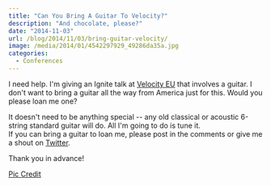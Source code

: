 ```yaml
---
title: "Can You Bring A Guitar To Velocity?"
description: "And chocolate, please?"
date: "2014-11-03"
url: /blog/2014/11/03/bring-guitar-velocity/
image: /media/2014/01/4542297929_49286da35a.jpg
categories:
  - Conferences
---
```


I need help. I'm giving an Ignite talk at [Velocity
EU](http://velocityconf.com/velocityeu2014/) that involves a guitar. I
don't want to bring a guitar all the way from America just for this. Would you
please loan me one?

<!--more-->

It doesn't need to be anything special -- any old classical or acoustic 6-string
standard guitar will do. All I'm going to do is tune it.  
If you can bring a guitar to loan me, please post in the comments or give me a
shout on [Twitter](https://twitter.com/xaprb).

Thank you in advance!

[Pic Credit](http://www.flickr.com/photos/doug88888/4542297929/)


